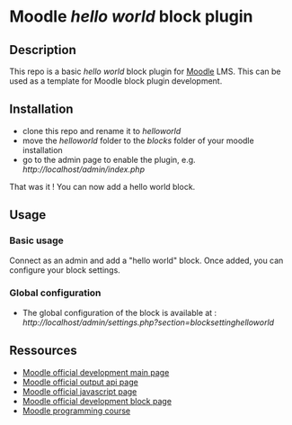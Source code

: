 # Moodle *hello world* block plugin

## Description 
This repo is a basic *hello world* block plugin for [Moodle](https://moodle.com/) LMS. This can be used as a template for Moodle block plugin development.

## Installation
* clone this repo and rename it to *helloworld*
* move the *helloworld* folder to the *blocks* folder of your moodle installation
* go to the admin page to enable the plugin, e.g. *http://localhost/admin/index.php*

That was it ! You can now add a hello world block.

## Usage
### Basic usage
Connect as an admin and add a "hello world" block. Once added, you can configure your block settings. 

### Global configuration 
* The global configuration of the block is available at : *http://localhost/admin/settings.php?section=blocksettinghelloworld*

## Ressources
* [Moodle official development main page](https://docs.moodle.org/dev/Main_Page)
* [Moodle official output api page](https://docs.moodle.org/dev/Output_API)
* [Moodle official javascript page](https://docs.moodle.org/dev/Javascript_Modules)
* [Moodle official development block page](https://docs.moodle.org/dev/Blocks)
* [Moodle programming course](https://www.youtube.com/playlist?list=PLgfLVzXXIo5q10qVXDVyD-JZVyZL9pCq0)
